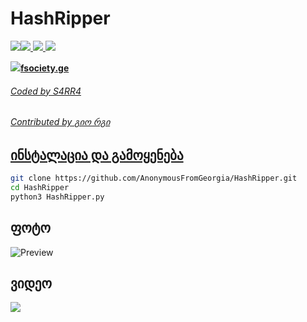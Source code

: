 # HashRipper

<p align="left"><a href="https://youtube.com/AnonymousFromGeorgia"><img src="https://i.ibb.co/F48y2tp/rsz-pngitem-5213730.png"><a href="https://facebook.com/anonimaluri"><img src="http://i.imgur.com/P3YfQoD.png">
  <a href="https://twitter.com/anonimaluri"><img src="http://i.imgur.com/tXSoThF.png">
    <a href="https://github.com/AnonymousFromGeorgia"><img src="http://i.imgur.com/0o48UoR.png"></p>

<p align="left"><a href="https://fsociety.ge"><img src="https://i.ibb.co/kBRDXcS/foto-no-exif.png"><b>fsociety.ge</b></p>

<h6>Coded by S4RR4</h6>
<h6>Contributed by გიო რგი</h6>

## ინსტალაცია და გამოყენება

```bash
git clone https://github.com/AnonymousFromGeorgia/HashRipper.git
cd HashRipper
python3 HashRipper.py
```

<h2>ფოტო</h2>

![Preview](https://i.ibb.co/KGLTQhc/foto-no-exif.png)

<h2>ვიდეო</h2>
<a href="https://www.youtube.com/watch?v=zvoIyxXlSAw"><img src="https://i.ibb.co/YtbjQXM/maxresdefault.png" style="max-width:100%;"></a>

